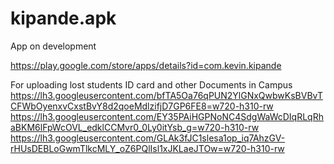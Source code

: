 # kipande.apk


App on development

https://play.google.com/store/apps/details?id=com.kevin.kipande

For uploading lost students ID card and other Documents in Campus
https://lh3.googleusercontent.com/bfTA5Oa76qPUN2YlGNxQwbwKsBVBvTCFWbOyenxvCxstBvY8d2qoeMdlzifjD7GP6FE8=w720-h310-rw
https://lh3.googleusercontent.com/EY35PAiHGPNoNC4SdgWaWcDIqRLqRhaBKM6lFpWcOVL_edklCCMvr0_0Ly0itYsb_g=w720-h310-rw
https://lh3.googleusercontent.com/GLAk3fJC1slesa1op_iq7AhzGV-rHUsDEBLoGwmTlkcMLY_oZ6PQlIsl1xJKLaeJTOw=w720-h310-rw

